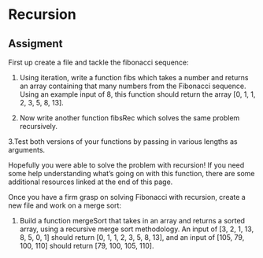 # Recursion

## Assigment

First up create a file and tackle the fibonacci sequence:

1. Using iteration, write a function fibs which takes a number and returns an array containing that many numbers from the Fibonacci sequence. Using an example input of 8, this function should return the array [0, 1, 1, 2, 3, 5, 8, 13].

2. Now write another function fibsRec which solves the same problem recursively.

3.Test both versions of your functions by passing in various lengths as arguments.

Hopefully you were able to solve the problem with recursion! If you need some help understanding what’s going on with this function, there are some additional resources linked at the end of this page.

Once you have a firm grasp on solving Fibonacci with recursion, create a new file and work on a merge sort:

1. Build a function mergeSort that takes in an array and returns a sorted array, using a recursive merge sort methodology. An input of [3, 2, 1, 13, 8, 5, 0, 1] should return [0, 1, 1, 2, 3, 5, 8, 13], and an input of [105, 79, 100, 110] should return [79, 100, 105, 110].
